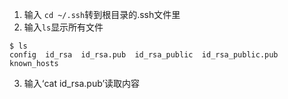 1. 输入 `cd ~/.ssh`转到根目录的.ssh文件里
2. 输入`ls`显示所有文件

```
$ ls
config  id_rsa  id_rsa.pub  id_rsa_public  id_rsa_public.pub  known_hosts
```

3. 输入‘cat id_rsa.pub’读取内容